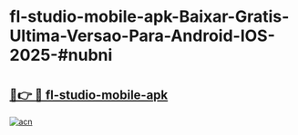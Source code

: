 # fl-studio-mobile-apk-Baixar-Gratis-Ultima-Versao-Para-Android-IOS-2025-#nubni

# <h2><a href="https://ainizakaria.my?title=fl-studio-mobile-apk&ref=24M">🔗👉 🔴 fl-studio-mobile-apk</a></h2>

[![acn](https://github.com/user-attachments/assets/0f9c940e-d8b0-45ae-aac7-cd30a18b3e1c)](https://ainizakaria.my?title=fl-studio-mobile-apk&ref=24M)

